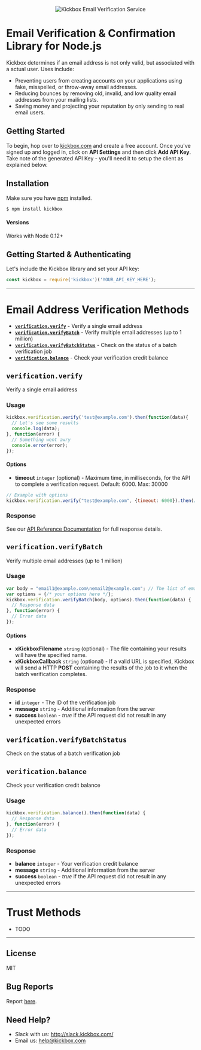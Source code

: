 <p align="center">
  <img src="https://static.kickbox.io/kickbox_github.png" alt="Kickbox Email Verification Service">
  <br>
</p>

# Email Verification & Confirmation Library for Node.js

Kickbox determines if an email address is not only valid, but associated with a actual user. Uses include:

* Preventing users from creating accounts on your applications using fake, misspelled, or throw-away email addresses.
* Reducing bounces by removing old, invalid, and low quality email addresses from your mailing lists.
* Saving money and projecting your reputation by only sending to real email users.

## Getting Started

To begin, hop over to [kickbox.com](https://kickbox.com) and create a free account. Once you've signed up and logged in, click on **API Settings** and then click **Add API Key**. Take note of the generated API Key - you'll need it to setup the client as explained below.

## Installation

Make sure you have [npm](https://npmjs.org) installed.

```bash
$ npm install kickbox
```

#### Versions

Works with Node 0.12+

## Getting Started & Authenticating

Let's include the Kickbox library and set your API key:

```js
const kickbox = require('kickbox')('YOUR_API_KEY_HERE');
```

- - - - 

# Email Address Verification Methods
* **[`verification.verify`](#verificationverify)** - Verify a single email address
* **[`verification.verifyBatch`](#verificationverifybatch)** - Verify multiple email addresses (up to 1 million)
* **[`verification.verifyBatchStatus`](#verificationverifybatchstatus)** - Check on the status of a batch verification job
* **[`verification.balance`](#verificationbalance)** - Check your verification credit balance

## `verification.verify`
Verify a single email address

### Usage

```js
kickbox.verification.verify('test@example.com').then(function(data){
  // Let's see some results
  console.log(data);
}, function(error) {
  // Something went awry
  console.error(error);
});
```

#### Options

* **timeout** `integer` (optional) - Maximum time, in milliseconds, for the API to complete a verification request. Default: 6000. Max: 30000

```js
// Example with options
kickbox.verification.verify("test@example.com", {timeout: 6000}).then(/*...*/);
```

### Response

See our [API Reference Documentation](https://docs.kickbox.com/v2.0/reference#section-response-values) for full response details.

## `verification.verifyBatch`
Verify multiple email addresses (up to 1 million)

### Usage

```js
var body = "email1@example.com\nemail2@example.com"; // The list of email addresses, one per line or in CSV format.
var options = {/* your options here */};
kickbox.verification.verifyBatch(body, options).then(function(data) {
  // Response data
}, function(error) {
  // Error data
});
```

#### Options

* **xKickboxFilename** `string` (optional) - The file containing your results will have the specified name.
* **xKickboxCallback** `string` (optional) - If a valid URL is specified, Kickbox will send a HTTP **POST**  containing the results of the job to it when the batch verification completes.

### Response
* **id** `integer` - The ID of the verification job
* **message** `string` - Additional information from the server
* **success** `boolean` - _true_ if the API request did not result in any unexpected errors

## `verification.verifyBatchStatus`
Check on the status of a batch verification job

## `verification.balance`
Check your verification credit balance

### Usage

```js
kickbox.verification.balance().then(function(data) {
  // Response data
}, function(error) {
  // Error data
});
```

### Response
* **balance** `integer` - Your verification credit balance
* **message** `string` - Additional information from the server
* **success** `boolean` - _true_ if the API request did not result in any unexpected errors

- - - - 

# Trust Methods
- TODO

- - - - 

## License
MIT

## Bug Reports
Report [here](https://github.com/kickboxio/kickbox-node/issues).

## Need Help?
* Slack with us: http://slack.kickbox.com/
* Email us: help@kickbox.com
